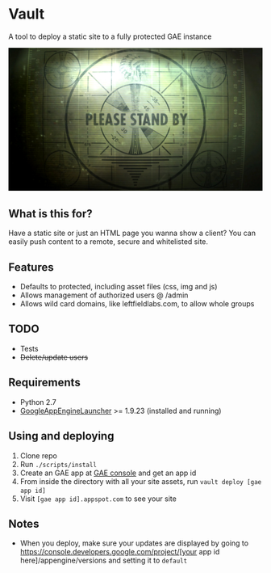 # Vault
A tool to deploy a static site to a fully protected GAE instance

![Vault Tect](vault-tec.jpg)

## What is this for?
Have a static site or just an HTML page you wanna show a client? You can easily push content to a remote, secure and whitelisted site.

## Features
* Defaults to protected, including asset files (css, img and js)
* Allows management of authorized users @ /admin
* Allows wild card domains, like leftfieldlabs.com, to allow whole groups

## TODO
* Tests
* ~~Delete/update users~~

## Requirements
* Python 2.7
* [GoogleAppEngineLauncher](http://code.google.com/appengine/) >= 1.9.23 (installed and running)

## Using and deploying
1. Clone repo
1. Run `./scripts/install`
1. Create an GAE app at [GAE console](http://console.developers.google.com) and get an app id
1. From inside the directory with all your site assets, run `vault deploy [gae app id]`
1. Visit `[gae app id].appspot.com` to see your site

## Notes
* When you deploy, make sure your updates are displayed by going to https://console.developers.google.com/project/[your app id here]/appengine/versions and setting it to `default`
